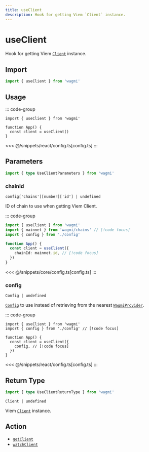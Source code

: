 ```yaml
---
title: useClient
description: Hook for getting Viem `Client` instance.
---
```


# useClient

Hook for getting Viem [`Client`](https://viem.sh/docs/clients/custom.html) instance.

## Import

```ts
import { useClient } from 'wagmi'
```

## Usage

::: code-group
```tsx [index.tsx]
import { useClient } from 'wagmi'

function App() {
  const client = useClient()
}
```
<<< @/snippets/react/config.ts[config.ts]
:::

## Parameters

```ts
import { type UseClientParameters } from 'wagmi'
```

### chainId

`config['chains'][number]['id'] | undefined`

ID of chain to use when getting Viem Client.

::: code-group
```ts [index.ts]
import { useClient } from 'wagmi'
import { mainnet } from 'wagmi/chains' // [!code focus]
import { config } from './config'

function App() {
  const client = useClient({
    chainId: mainnet.id, // [!code focus]
  })
}
```
<<< @/snippets/core/config.ts[config.ts]
:::

### config

`Config | undefined`

[`Config`](/react/api/createConfig#config) to use instead of retrieving from the nearest [`WagmiProvider`](/react/api/WagmiProvider).

::: code-group
```tsx [index.tsx]
import { useClient } from 'wagmi'
import { config } from './config' // [!code focus]

function App() {
  const client = useClient({
    config, // [!code focus]
  })
}
```
<<< @/snippets/react/config.ts[config.ts]
:::

## Return Type

```ts
import { type UseClientReturnType } from 'wagmi'
```

`Client | undefined`

Viem [`Client`](https://viem.sh/docs/clients/custom.html) instance.

## Action

- [`getClient`](/core/api/actions/getClient)
- [`watchClient`](/core/api/actions/watchClient)
